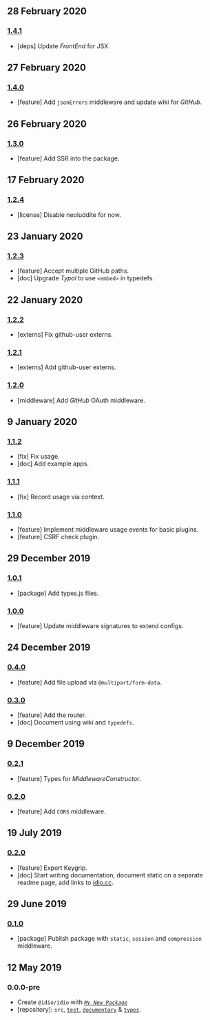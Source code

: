 ## 28 February 2020

### [1.4.1](https://github.com/idiocc/idio/compare/v1.4.0...v1.4.1)

- [deps] Update _FrontEnd_ for JSX.

## 27 February 2020

### [1.4.0](https://github.com/idiocc/idio/compare/v1.3.0...v1.4.0)

- [feature] Add `jsonErrors` middleware and update wiki for _GitHub_.

## 26 February 2020

### [1.3.0](https://github.com/idiocc/idio/compare/v1.2.4...v1.3.0)

- [feature] Add SSR into the package.

## 17 February 2020

### [1.2.4](https://github.com/idiocc/idio/compare/v1.2.3...v1.2.4)

- [license] Disable neoluddite for now.

## 23 January 2020

### [1.2.3](https://github.com/idiocc/idio/compare/v1.2.2...v1.2.3)

- [feature] Accept multiple GitHub paths.
- [doc] Upgrade _Typal_ to use `<embed>` in typedefs.

## 22 January 2020

### [1.2.2](https://github.com/idiocc/idio/compare/v1.2.1...v1.2.2)

- [externs] Fix github-user externs.

### [1.2.1](https://github.com/idiocc/idio/compare/v1.2.0...v1.2.1)

- [externs] Add github-user externs.

### [1.2.0](https://github.com/idiocc/idio/compare/v1.1.2...v1.2.0)

- [middleware] Add _GitHub_ OAuth middleware.

## 9 January 2020

### [1.1.2](https://github.com/idiocc/idio/compare/v1.1.1...v1.1.2)

- [fix] Fix usage.
- [doc] Add example apps.

### [1.1.1](https://github.com/idiocc/idio/compare/v1.1.0...v1.1.1)

- [fix] Record usage via context.

### [1.1.0](https://github.com/idiocc/idio/compare/v1.0.1...v1.1.0)

- [feature] Implement middleware usage events for basic plugins.
- [feature] CSRF check plugin.

## 29 December 2019

### [1.0.1](https://github.com/idiocc/idio/compare/v1.0.0...v1.0.1)

- [package] Add types.js files.

### [1.0.0](https://github.com/idiocc/idio/compare/v0.4.0...v1.0.0)

- [feature] Update middleware signatures to extend configs.

## 24 December 2019

### [0.4.0](https://github.com/idiocc/idio/compare/v0.3.0...v0.4.0)

- [feature] Add file upload via `@multipart/form-data`.

### [0.3.0](https://github.com/idiocc/idio/compare/v0.2.1...v0.3.0)

- [feature] Add the router.
- [doc] Document using wiki and `typedefs`.

## 9 December 2019

### [0.2.1](https://github.com/idiocc/idio/compare/v0.2.0...v0.2.1)

- [feature] Types for _MiddlewareConstructor_.

### [0.2.0](https://github.com/idiocc/idio/compare/v0.1.0...v0.2.0)

- [feature] Add `CORS` middleware.

## 19 July 2019

### [0.2.0](https://github.com/idiocc/idio/compare/v0.1.0...v0.2.0)

- [feature] Export Keygrip.
- [doc] Start writing documentation, document static on a separate readme page, add links to [idio.cc](https://idio.cc).

## 29 June 2019

### [0.1.0](https://github.com/idiocc/idio/compare/v0.0.0-pre...v0.1.0)

- [package] Publish package with `static`, `session` and `compression` middleware.

## 12 May 2019

### 0.0.0-pre

- Create `@idio/idio` with _[`My New Package`](https://mnpjs.org)_
- [repository]: `src`, [`test`](https://contexttesting.com), [`documentary`](https://readme.page) & [`types`](https://typedef.page).